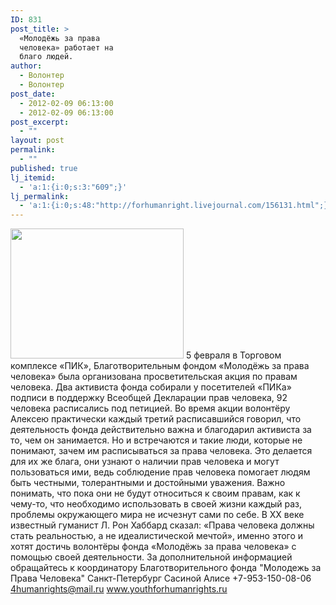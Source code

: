 ```yaml
---
ID: 831
post_title: >
  «Молодёжь за права
  человека» работает на
  благо людей.
author:
  - Волонтер
  - Волонтер
post_date:
  - 2012-02-09 06:13:00
  - 2012-02-09 06:13:00
post_excerpt:
  - ""
layout: post
permalink:
  - ""
published: true
lj_itemid:
  - 'a:1:{i:0;s:3:"609";}'
lj_permalink:
  - 'a:1:{i:0;s:48:"http://forhumanright.livejournal.com/156131.html";}'
---
```


<a href="http://pics.livejournal.com/forhumanright/pic/0000r6cw/"><img src="http://pics.livejournal.com/forhumanright/pic/0000r6cw" width="277" height="208" border='0' /></a> 5 февраля в Торговом комплексе «ПИК», Благотворительным фондом «Молодёжь за права человека» была организована просветительская акция по правам человека. Два активиста фонда собирали у посетителей «ПИКа» подписи в поддержку Всеобщей Декларации прав человека, 92 человека расписались под петицией. 
Во время акции волонтёру Алексею практически каждый третий расписавшийся говорил, что деятельность фонда действительно важна и благодарил активиста за то, чем он занимается. Но и встречаются и  такие люди, которые не понимают, зачем им расписываться за права человека. Это делается для их же блага, они узнают о наличии прав человека и могут пользоваться ими, ведь соблюдение прав человека помогает людям быть честными, толерантными и достойными уважения. Важно понимать, что пока они не будут относиться к своим правам, как к чему-то, что необходимо использовать в своей жизни каждый раз, проблемы окружающего мира не исчезнут сами по себе. В ХХ веке известный гуманист Л. Рон  Хаббард сказал: «Права человека должны стать реальностью, а не идеалистической мечтой», именно этого и хотят достичь волонтёры фонда «Молодёжь за права человека» с помощью своей деятельности. 
За дополнительной информацией обращайтесь к координатору
Благотворительного фонда
"Молодежь за Права Человека" Санкт-Петербург 
Сасиной Алисе 
+7-953-150-08-06 
4humanrights@mail.ru
www.youthforhumanrights.ru